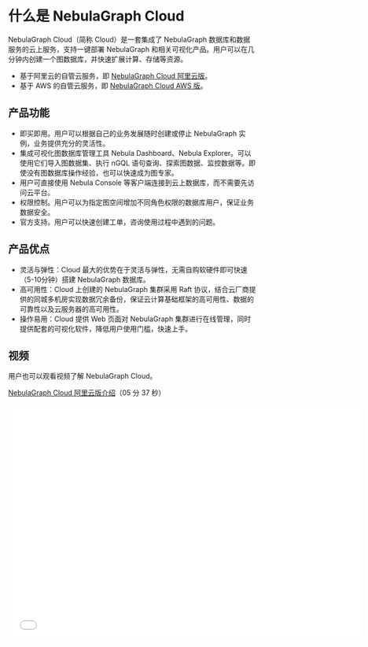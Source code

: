 # 什么是 NebulaGraph Cloud

NebulaGraph Cloud（简称 Cloud）是一套集成了 NebulaGraph 数据库和数据服务的云上服务，支持一键部署 NebulaGraph 和相关可视化产品。用户可以在几分钟内创建一个图数据库，并快速扩展计算、存储等资源。

<!--
NebulaGraph Cloud 支持：

- 基于 Azure 的全托管云服务，即 [NebulaGraph Cloud Azure 版](https://docs.nebula-graph.com.cn/{{cloud.azureRelease}}/nebula-cloud/1.what-is-cloud/) 。
-->

- 基于阿里云的自管云服务，即 [NebulaGraph Cloud 阿里云版](nebula-cloud-on-alibabacloud/1.create-service-instance.md)。
- 基于 AWS 的自管云服务，即 [NebulaGraph Cloud AWS 版](nebula-cloud-on-aws/1.aws-overview.md)。

<!--
NebulaGraph Cloud 支持基于阿里云的自管云服务，因此又名 [NebulaGraph Cloud 阿里云版](nebula-cloud-on-alibabacloud/1.create-service-instance.md)。
-->
<!-- 
## 内核版本

Cloud 支持的最新 NebulaGraph 内核版本为 {{cloud.aliyunRelease}}。 -->

<!--
Cloud 支持的最新 NebulaGraph 内核版本如下：

| Cloud 版本 | 内核版本 |
|-|-|
| Azure 版 | {{cloud.azureRelease}} |
| 阿里云版 | {{cloud.aliyunRelease}} |
-->

## 产品功能

- 即买即用。用户可以根据自己的业务发展随时创建或停止 NebulaGraph 实例，业务提供充分的灵活性。
- 集成可视化图数据库管理工具 Nebula Dashboard、Nebula Explorer。可以使用它们导入图数据集、执行 nGQL 语句查询、探索图数据、监控数据等。即使没有图数据库操作经验，也可以快速成为图专家。
- 用户可直接使用 Nebula Console 等客户端连接到云上数据库，而不需要先访问云平台。
- 权限控制。用户可以为指定图空间增加不同角色权限的数据库用户，保证业务数据安全。
- 官方支持。用户可以快速创建工单，咨询使用过程中遇到的问题。

## 产品优点

- 灵活与弹性：Cloud 最大的优势在于灵活与弹性，无需自购软硬件即可快速（5-10分钟）搭建 NebulaGraph 数据库。
- 高可用性：Cloud 上创建的 NebulaGraph 集群采用 Raft 协议，结合云厂商提供的同城多机房实现数据冗余备份，保证云计算基础框架的高可用性、数据的可靠性以及云服务器的高可用性。
- 操作易用：Cloud 提供 Web 页面对 NebulaGraph 集群进行在线管理，同时提供配套的可视化软件，降低用户使用门槛，快速上手。

## 视频

用户也可以观看视频了解 NebulaGraph Cloud。

[NebulaGraph Cloud 阿里云版介绍](https://www.bilibili.com/video/BV1BY411K7QJ)（05 分 37 秒）

<iframe src="//player.bilibili.com/player.html?aid=257475920&bvid=BV1BY411K7QJ&cid=742686309&page=1&high_quality=1" scrolling="no" border="0" frameborder="no" framespacing="0" allowfullscreen="true" width="720px" height="480px"> </iframe>

